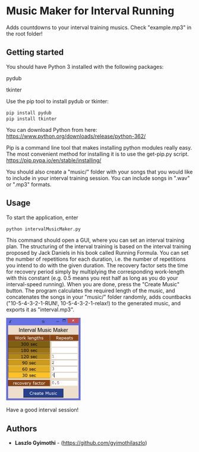 # Music Maker for Interval Running
Adds countdowns to your interval training musics. Check "example.mp3" in the root folder!

## Getting started
You should have Python 3 installed with the following packages:

pydub

tkinter

Use the pip tool to install pydub or tkinter:
```
pip install pydub
pip install tkinter
```

You can download Python from here:
https://www.python.org/downloads/release/python-362/

Pip is a command line tool that makes installing python modules really easy. The most convenient method for installing it is to use the get-pip.py script.
https://pip.pypa.io/en/stable/installing/

You should also create a "music/" folder with your songs that you would like to include in your interval training session. You can include songs in ".wav" or ".mp3" formats.
## Usage
To start the application, enter
```
python intervalMusicMaker.py
```
This command should open a GUI, where you can set an interval training plan. The structuring of the interval training is based on the interval training proposed by Jack Daniels in his book called Running Formula. You can set the number of repetitions for each duration, i.e. the number of repetitions you intend to do with the given duration. The recovery factor sets the time for recovery period simply by multiplying the corresponding work-length with this constant (e.g. 0.5 means you rest half as long as you do your interval-speed running). When you are done, press the "Create Music" button. The program calculates the required length of the music, and concatenates the songs in your "music/" folder randomly, adds countbacks ("10-5-4-3-2-1-RUN!, 10-5-4-3-2-1-relax!) to the generated music, and exports it as "interval.mp3".

<img src = "https://github.com/gyimothilaszlo/interval-music-maker/blob/master/gui_ex.JPG" width = "200">

Have a good interval session!

## Authors

* **Laszlo Gyimothi** - (https://github.com/gyimothilaszlo)
